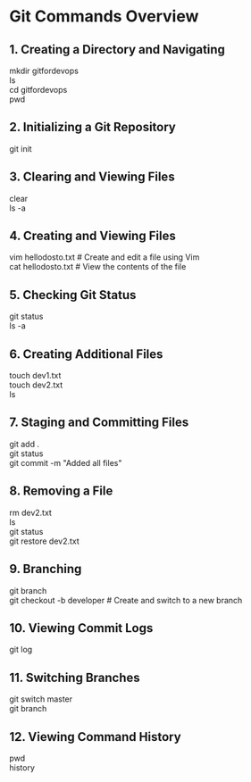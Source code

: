 # Git Commands Overview

## 1. Creating a Directory and Navigating

mkdir gitfordevops  
ls  
cd gitfordevops  
pwd  

## 2. Initializing a Git Repository

git init  

## 3. Clearing and Viewing Files

clear  
ls -a  

## 4. Creating and Viewing Files

vim hellodosto.txt   # Create and edit a file using Vim  
cat hellodosto.txt   # View the contents of the file  

## 5. Checking Git Status

git status  
ls -a  

## 6. Creating Additional Files

touch dev1.txt  
touch dev2.txt  
ls  

## 7. Staging and Committing Files

git add .  
git status  
git commit -m "Added all files"  

## 8. Removing a File

rm dev2.txt  
ls  
git status  
git restore dev2.txt  

## 9. Branching

git branch  
git checkout -b developer   # Create and switch to a new branch  

## 10. Viewing Commit Logs

git log  

## 11. Switching Branches

git switch master  
git branch  

## 12. Viewing Command History

pwd  
history  
